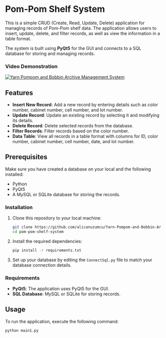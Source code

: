 # Pom-Pom Shelf System

This is a simple CRUD (Create, Read, Update, Delete) application for managing records of Pom-Pom shelf data. The application allows users to insert, update, delete, and filter records, as well as view the information in a table format. 

The system is built using **PyQt5** for the GUI and connects to a SQL database for storing and managing records.

### Video Demonstration
[![Yarn Pompom and Bobbin Archive Management System](https://img.youtube.com/vi/6lHP5wYNVy0/0.jpg)](https://youtu.be/6lHP5wYNVy0)
 

## Features

- **Insert New Record**: Add a new record by entering details such as color number, cabinet number, cell number, and lot number.
- **Update Record**: Update an existing record by selecting it and modifying its details.
- **Delete Record**: Delete selected records from the database.
- **Filter Records**: Filter records based on the color number.
- **Data Table**: View all records in a table format with columns for ID, color number, cabinet number, cell number, date, and lot number.

## Prerequisites

Make sure you have created a database on your local and the following installed:

- Python 
- PyQt5
- A MySQL or SQLite database for storing the records.

### Installation

1. Clone this repository to your local machine:

    ```bash
    git clone https://github.com/alicanuzumcu/Yarn-Pompom-and-Bobbin-Archive-Management-System-
    cd pom-pom-shelf-system
    ```

2. Install the required dependencies:

    ```bash
    pip install -r requirements.txt
    ```

3. Set up your database by editing the `ConnectSql.py` file to match your database connection details.

### Requirements

- **PyQt5**: The application uses PyQt5 for the GUI.
- **SQL Database**: MySQL or SQLite for storing records.

## Usage

To run the application, execute the following command:

```bash
python main1.py

